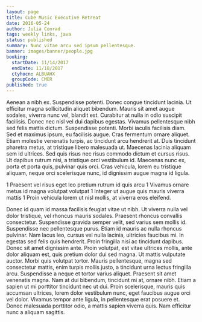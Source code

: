 ```yaml
---
layout: page
title: Cube Music Executive Retreat
date: 2016-05-24
author: Julia Conrad
tags: weekly links, java
status: published
summary: Nunc vitae arcu sed ipsum pellentesque.
banner: images/banner/people.jpg
booking:
  startDate: 11/14/2017
  endDate: 11/18/2017
  ctyhocn: ALBUAHX
  groupCode: CMER
published: true
---
```

Aenean a nibh ex. Suspendisse potenti. Donec congue tincidunt lacinia. Ut efficitur magna sollicitudin aliquet bibendum. Mauris sit amet augue sodales, viverra nunc vel, blandit est. Curabitur at nulla in odio suscipit facilisis. Donec nec nisl vel dui dapibus egestas. Vivamus pellentesque nibh sed felis mattis dictum. Suspendisse potenti. Morbi iaculis facilisis diam. Sed et maximus ipsum, eu facilisis augue. Cras fermentum ornare aliquet.
Etiam molestie venenatis turpis, ac tincidunt arcu hendrerit at. Duis tincidunt pharetra metus, at tristique libero malesuada ut. Maecenas lacinia aliquam sem id ultrices. Sed quis risus nec risus commodo dictum et cursus risus. Ut dapibus rutrum nisi, a tristique orci vestibulum id. Maecenas nunc ex, porta et porta quis, pulvinar quis orci. Cras vehicula, lorem eu tristique aliquam, neque orci scelerisque nunc, id dignissim augue magna id ligula.

1 Praesent vel risus eget leo pretium rutrum id quis arcu
1 Vivamus ornare metus id magna volutpat volutpat
1 Integer ut augue quis mauris viverra mattis
1 Proin vehicula lorem ut nisl mollis, at viverra eros eleifend.

Donec id quam id massa facilisis feugiat vitae ut nibh. Ut viverra nulla vel dolor tristique, vel rhoncus mauris sodales. Praesent rhoncus convallis consectetur. Suspendisse gravida semper velit, sed varius sem mollis id. Suspendisse nec pellentesque purus. Etiam id mauris ac nulla rhoncus pulvinar. Nam lacus leo, cursus vel nulla lacinia, ultricies faucibus mi. In egestas sed felis quis hendrerit. Proin fringilla nisi ac tincidunt dapibus. Donec sit amet dignissim ante. Proin volutpat, est vitae ultrices mollis, ante dolor aliquam est, quis pretium dolor dui sed magna. Ut mattis vulputate auctor. Morbi quis volutpat tortor. Mauris pellentesque, magna sed consectetur mattis, enim turpis mollis justo, a tincidunt urna lectus fringilla arcu.
Suspendisse a neque et tortor varius aliquet. Praesent sit amet venenatis magna. Nam at dui bibendum, tincidunt mi at, ornare nibh. Etiam a sapien ut mi porttitor tincidunt nec ut dui. Proin scelerisque, mauris quis accumsan ultrices, lorem dolor vestibulum nunc, eget faucibus augue orci vel dolor. Vivamus tempor ante ligula, in pellentesque erat posuere et. Donec malesuada porttitor odio, a mattis sapien viverra quis. Nam efficitur nunc a aliquam sagittis.
